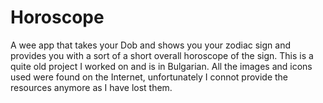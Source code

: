 # Horoscope
A wee app that takes your Dob and shows you your zodiac sign and provides you with a sort of a short overall horoscope of the sign. This is a quite old project I worked on and is in Bulgarian.
All the images and icons used were found on the Internet, unfortunately I connot provide the resources anymore as I have lost them.
